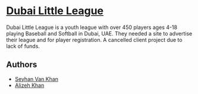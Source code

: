 # [Dubai Little League](http://dubailittleleague.netlify.app)

Dubai Little League is a youth league with over 450 players ages 4-18 playing Baseball and Softball in Dubai, UAE. They needed a site to advertise their league and for player registration. A cancelled client project due to lack of funds.

## Authors

* [Seyhan Van Khan](https://github.com/seyhankhan)
* [Alizeh Khan](https://github.com/alizehkhan)
